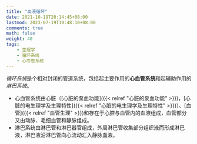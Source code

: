 ```yaml
---
title: "血液循环"
date: 2021-10-19T20:14:45+08:00
lastmod: 2023-07-19T19:48:10+08:00
comments: true
math: false
weight: 40
tags:
    - 生理学
    - 循环系统
    - 心血管系统
---
```


*循环系统*是个相对封闭的管道系统，包括起主要作用的**心血管系统**和起辅助作用的*淋巴系统*。

- 心血管系统由心脏（[心脏的泵血功能]({{< relref "心脏的泵血功能" >}})，[心脏的电生理学及生理特性]({{< relref "心脏的电生理学及生理特性" >}})）、[血管]({{< relref "血管生理" >}})和存在于心腔与血管内的血液组成，血管部分又由动脉、毛细血管和静脉组成。
- 淋巴系统由淋巴管和淋巴器官组成，外周淋巴管收集部分组织液而形成淋巴液，淋巴液沿淋巴管向心流动汇入静脉血液。

<!--more-->
